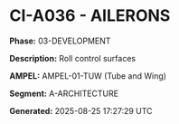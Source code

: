 # CI-A036 - AILERONS

**Phase:** 03-DEVELOPMENT

**Description:** Roll control surfaces

**AMPEL:** AMPEL-01-TUW (Tube and Wing)

**Segment:** A-ARCHITECTURE

**Generated:** 2025-08-25 17:27:29 UTC
